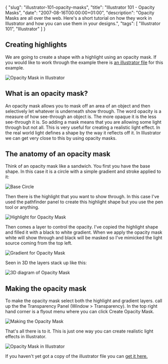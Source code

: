 {
  "slug": "illustrator-101-opacity-masks",
  "title": "Illustrator 101 - Opacity Masks",
  "date": "2007-08-16T00:00:00+01:00",
  "description": "Opacity Masks are all over the web. Here's a short tutorial on how they work in Illustrator and how you can use them in your designs.",
  "tags": [
    "Illustrator 101",
    "Illustrator"
  ]
}
## Creating highlights

We are going to create a shape with a highlight using an opacity mask. If you would like to work through the example there is [an illustrator file][1] for this example. 

![Opacity Mask in Illustrator][2] 

## What is an opacity mask?

An opacity mask allows you to mask off an area of an object and then selectively let whatever is underneath show through. The word opacity is a measure of how see-through an object is. The more opaque it is the less see-through it is. So adding a mask means that you are allowing some light through but not all. This is very useful for creating a realistic light effect. In the real world light defines a shape by the way it reflects off it. In Illustrator we can get very close to this by using opacity masks.

## The anatomy of an opacity mask

Think of an opacity mask like a sandwich. You first you have the base shape. In this case it is a circle with a simple gradient and stroke applied to it:

![Base Circle][3] 

Then there is the highlight that you want to show through. In this case I've used the pathfinder panel to create this highlight shape but you use the pen tool or anything.

![Highlight for Opacity Mask][4] 

Then comes a layer to control the opacity. I've copied the highlight shape and filled it with a black to white gradient. When we apply the opacity mask white will show through and black will be masked so I've mimicked the light source coming from the top left.

![Gradient for Opacity Mask][5] 

Seen in 3D the layers stack up like this:

![3D diagram of Opacity Mask][6] 

## Making the opacity mask

To make the opacity mask select both the highlight and gradient layers. call up the the Transparency Panel (Window > Transparency). In the top right hand corner is a flyout menu where you can click Create Opacity Mask.

![Making the Opacity Mask][7] 

That's all there is to it. This is just one way you can create realistic light effects in Illustrator.

![Opacity Mask in Illustrator][2] 

If you haven't yet got a copy of the illustrator file you can [get it here.][1]

 [1]: http://cdn.shapeshed.com/downloads/opacity_mask.ai
 [2]: http://shapeshed.com/images/articles/with_mask.png 
 [3]: http://shapeshed.com/images/articles/base_circle.png 
 [4]: http://shapeshed.com/images/articles/highlight.png 
 [5]: http://shapeshed.com/images/articles/gradient.png 
 [6]: http://shapeshed.com/images/articles/opacity_mask_3d.png 
 [7]: http://shapeshed.com/images/articles/make_opacity_mask.jpg 
